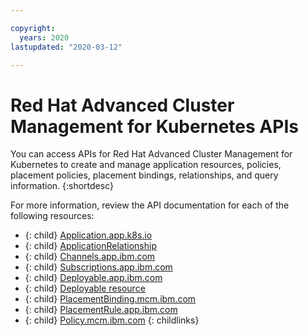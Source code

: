 ```yaml
---

copyright:
  years: 2020
lastupdated: "2020-03-12"

---
```


# Red Hat Advanced Cluster Management for Kubernetes APIs

You can access APIs for Red Hat Advanced Cluster Management for Kubernetes to create and manage application resources, policies, placement policies, placement bindings, relationships, and query information.
{:shortdesc}

For more information, review the API documentation for each of the following resources:

* {: child} [Application.app.k8s.io](applications.json)
* {: child} [ApplicationRelationship](applicationRel.json)
* {: child} [Channels.app.ibm.com](channels.json)
* {: child} [Subscriptions.app.ibm.com](subscriptions.json)
* {: child} [Deployable.app.ibm.com](deployables_app.json)
* {: child} [Deployable resource](deployables.json)
* {: child} [PlacementBinding.mcm.ibm.com](placementBindings.json)
* {: child} [PlacementRule.app.ibm.com](placementRules.json)
* {: child} [Policy.mcm.ibm.com](policies.json)
{: childlinks}
